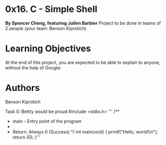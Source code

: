 # 0x16. C - Simple Shell
 **By Spencer Cheng, featuring Julien Barbier**
 Project to be done in teams of 2 people (your team: Benson Kiprotich)

# Learning Objectives
At the end of this project, you are expected to be able to explain to anyone, without the help of Google:

# Authors
Benson Kiprotich

Task 0: Bettty would be proud
#include <stdio.h>
'''
/**
 * main - Entry point of the program
 *
 * Return: Always 0 (Success)
 */
int main(void)
{
    printf("Hello, world!\n");
    return (0);
}'''

